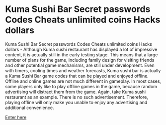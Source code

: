 # Kuma Sushi Bar Secret passwords Codes Cheats unlimited coins Hacks dollars

Kuma Sushi Bar Secret passwords Codes Cheats unlimited coins Hacks dollars - Although Kuma sushi restaurant has displayed a lot of impressive content, it is actually still in the early testing stage. This means that a large number of plans for the game, including family design for visiting friends and other potential game mechanisms, are still under development. Even with timers, cooling times and weather forecasts, Kuma sushi bar is actually a Kuma Sushi Bar game codes that can be played and enjoyed offline. Offline and online games are not much different in gameplay. In most cases, some players only like to play offline games in the game, because random advertising will distract them from the game. Again, take Kuma sushi restaurant as an example. There is no such advertisement. Therefore, playing offline will only make you unable to enjoy any advertising and additional convenience.

<a href="https://windmod.icu/kuma-sushi-bar/">Enter here</a>
